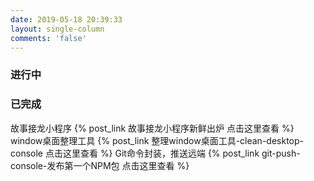 ```yaml
---
date: 2019-05-18 20:39:33
layout: single-column
comments: 'false'
---
```

<!-- [体验小工具](http://tools.reuben.top) -->

### 进行中

### 已完成
故事接龙小程序 {% post_link 故事接龙小程序新鲜出炉 点击这里查看 %}
window桌面整理工具 {% post_link 整理window桌面工具-clean-desktop-console 点击这里查看 %}
Git命令封装，推送远端 {% post_link git-push-console-发布第一个NPM包 点击这里查看 %}

